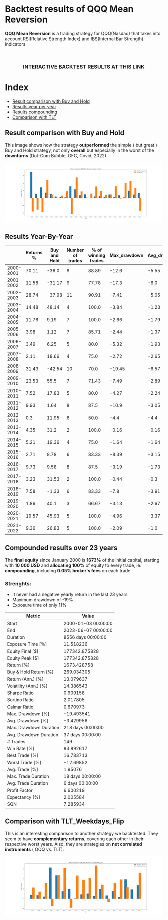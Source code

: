 # Backtest results of QQQ Mean Reversion

**QQQ Mean Reversion** is a trading strategy for QQQ(Nasdaq) that takes into account RSI(Relative Strength Index) and IBS(Internal Bar Strength) indicators.

</br>

### **<p align="center">INTERACTIVE BACKTEST RESULTS AT THIS <a href="https://nescio98.github.io/MarginCall-Results/QQQ_Mean_Reversion.html">LINK</a></p>**


# Index

* [Result comparison with Buy and Hold](#result-comparison-with-buy-and-hold)
* [Results year per year](#results-year-by-year)
* [Results compounding](#compounded-results-over-23-years)
* [Comparison with TLT](#comparison-with-tlt_weekdays_flip)


## Result comparison with Buy and Hold
This image shows how the strategy **outperformed** the simple ( but great ) Buy and Hold strategy, not only **overall** but especially in the worst of the **downturns** (Dot-Com Bubble, GFC, Covid, 2022)

![QQQ_Mean_Reversion vs Buy and Hold](https://github.com/Nescio98/MarginCall-Results/blob/45ec43702e92d3f426c7209ce2b7793356bc6f41/docs/img/QQQ_Mean_Reversion%20vs%20Buy%20n%20Hold.png)

## Results Year-By-Year


|           | Returns % | Buy and Hold | Number of trades | % of winning trades | Max_drawdown | Avg_drawdown | Exposure_time % |
|-----------|-----------|--------------|------------------|---------------------|--------------|--------------|-----------------|
| 2000-2001 |   70.11   |     -36.0     |         9               |         88.89            |     -12.6       |     -5.55       |       14.29          |
| 2001-2002 |   11.58   |     -31.17   |         9               |         77.78            |     -17.3       |     -6.0         |       19.76          |
| 2002-2003 |   28.74   |     -37.98   |         11             |         90.91            |     -7.41       |     -5.05       |       22.22          |
| 2003-2004 |   14.48   |     48.14     |         4               |         100.0            |     -3.84       |     -1.23       |       8.33            |
| 2004-2005 |   11.76   |     9.19       |         7               |         100.0            |     -2.66       |     -1.79       |       12.3            |
| 2005-2006 |   3.98     |     1.12       |         7               |         85.71             |     -2.44       |     -1.37       |       13.1            |
| 2006-2007 |   3.49     |     6.25       |         5               |         80.0               |     -5.32       |     -1.93       |       11.55          |
| 2007-2008 |   2.11     |     18.66     |         4               |         75.0               |     -2.72       |     -2.65       |       6.77            |
| 2008-2009 |   31.43   |     -42.54   |         10             |         70.0               |     -19.45     |     -6.57       |       17.79          |
| 2009-2010 |   23.53   |     55.5       |         7               |         71.43             |     -7.49       |     -2.89       |       13.89          |
| 2010-2011 |   7.52     |     17.83     |         5               |         80.0               |     -4.27       |     -2.24       |       11.9            |
| 2011-2012 |   9.93     |     1.64       |         8               |         87.5               |     -10.9       |     -3.05       |       12.3            |
| 2012-2013 |   0.3       |     11.95     |         6               |         50.0               |     -4.4         |     -4.4         |       12.4            |
| 2013-2014 |   4.35     |     31.2       |         2               |         100.0             |     -0.16       |     -0.16       |       3.17            |
| 2014-2015 |   5.21     |     19.36     |         4               |         75.0               |     -1.64       |     -1.64       |       5.16            |
| 2015-2016 |   2.71     |     8.78       |         6               |         83.33             |     -8.39       |     -3.15       |       8.33            |
| 2016-2017 |   9.73     |     9.58       |         8               |         87.5               |     -3.19       |     -1.73       |       15.48          |
| 2017-2018 |   3.23     |     31.53     |         2               |         100.0             |     -0.44       |     -0.3         |       3.59            |
| 2018-2019 |   7.58     |     -1.33      |         6               |         83.33             |     -7.8         |     -3.91       |       11.95          |
| 2019-2020 |   1.86     |     40.1       |         3               |         66.67             |     -3.13       |     -2.67       |       5.56            |
| 2020-2021 |   19.57   |     45.93     |         5               |         100.0             |     -4.96       |     -3.37       |       7.91            |
| 2021-2022 |   9.36     |     26.83     |         5               |         100.0             |     -2.09       |     -1.0         |       7.94            |


## Compounded results over 23 years

The **final equity** since January 2000 is **1673%** of the initial capital, starting with **10 000 USD** and **allocating 100%** of equity to every trade, ie. **compounding**, including **0.05% broker's fees** on each trade

### Strenghts:
* It never had a negative yearly return in the last 23 years
* Maximum drawdown of -19%
* Exposure time of only 11%


| Metric                     | Value              |
|----------------------------|--------------------|
| Start                      | 2000-01-03 00:00:00|
| End                        | 2023-06-07 00:00:00|
| Duration                   | 8556 days 00:00:00 |
| Exposure Time [%]          | 11.518236          |
| Equity Final [$]           | 177342.875828      |
| Equity Peak [$]            | 177342.875828      |
| Return [%]                 | 1673.428758        |
| Buy & Hold Return [%]      | 269.034305         |
| Return (Ann.) [%]          | 13.079637          |
| Volatility (Ann.) [%]      | 14.386543          |
| Sharpe Ratio               | 0.909158           |
| Sortino Ratio              | 2.017805           |
| Calmar Ratio               | 0.670973           |
| Max. Drawdown [%]          | -19.493541         |
| Avg. Drawdown [%]          | -3.429956          |
| Max. Drawdown Duration     | 218 days 00:00:00  |
| Avg. Drawdown Duration     | 37 days 00:00:00   |
| # Trades                   | 149                |
| Win Rate [%]               | 83.892617          |
| Best Trade [%]             | 16.783713          |
| Worst Trade [%]            | -12.69852          |
| Avg. Trade [%]             | 1.95076            |
| Max. Trade Duration        | 18 days 00:00:00   |
| Avg. Trade Duration        | 6 days 00:00:00    |
| Profit Factor              | 6.600219           |
| Expectancy [%]             | 2.005584           |
| SQN                        | 7.285934           |


## Comparison with TLT_Weekdays_Flip
This is an interesting comparison to another strategy we backtested. They seem to have **complementary returns**, covering each other in their respective worst years. Also, they are strategies on **not correlated instruments** ( QQQ vs. TLT).

![comparison QQQ vs TLT](https://github.com/Nescio98/MarginCall-Results/blob/2e94dbfe5cb2770bd7eb1cc8a076a693ca6a18fe/docs/img/QQQ_Mean_Reversion%20vs%20TLT_Weekdays_Flip.png)


